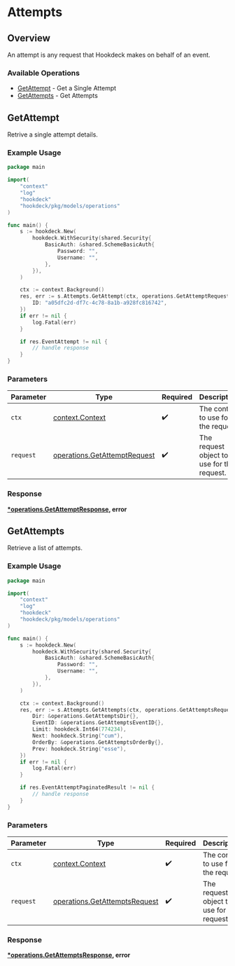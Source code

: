 # Attempts

## Overview

An attempt is any request that Hookdeck makes on behalf of an event.

### Available Operations

* [GetAttempt](#getattempt) - Get a Single Attempt
* [GetAttempts](#getattempts) - Get Attempts

## GetAttempt

Retrive a single attempt details.

### Example Usage

```go
package main

import(
	"context"
	"log"
	"hookdeck"
	"hookdeck/pkg/models/operations"
)

func main() {
    s := hookdeck.New(
        hookdeck.WithSecurity(shared.Security{
            BasicAuth: &shared.SchemeBasicAuth{
                Password: "",
                Username: "",
            },
        }),
    )

    ctx := context.Background()
    res, err := s.Attempts.GetAttempt(ctx, operations.GetAttemptRequest{
        ID: "a05dfc2d-df7c-4c78-8a1b-a928fc816742",
    })
    if err != nil {
        log.Fatal(err)
    }

    if res.EventAttempt != nil {
        // handle response
    }
}
```

### Parameters

| Parameter                                                                    | Type                                                                         | Required                                                                     | Description                                                                  |
| ---------------------------------------------------------------------------- | ---------------------------------------------------------------------------- | ---------------------------------------------------------------------------- | ---------------------------------------------------------------------------- |
| `ctx`                                                                        | [context.Context](https://pkg.go.dev/context#Context)                        | :heavy_check_mark:                                                           | The context to use for the request.                                          |
| `request`                                                                    | [operations.GetAttemptRequest](../../models/operations/getattemptrequest.md) | :heavy_check_mark:                                                           | The request object to use for the request.                                   |


### Response

**[*operations.GetAttemptResponse](../../models/operations/getattemptresponse.md), error**


## GetAttempts

Retrieve a list of attempts.

### Example Usage

```go
package main

import(
	"context"
	"log"
	"hookdeck"
	"hookdeck/pkg/models/operations"
)

func main() {
    s := hookdeck.New(
        hookdeck.WithSecurity(shared.Security{
            BasicAuth: &shared.SchemeBasicAuth{
                Password: "",
                Username: "",
            },
        }),
    )

    ctx := context.Background()
    res, err := s.Attempts.GetAttempts(ctx, operations.GetAttemptsRequest{
        Dir: &operations.GetAttemptsDir{},
        EventID: &operations.GetAttemptsEventID{},
        Limit: hookdeck.Int64(774234),
        Next: hookdeck.String("cum"),
        OrderBy: &operations.GetAttemptsOrderBy{},
        Prev: hookdeck.String("esse"),
    })
    if err != nil {
        log.Fatal(err)
    }

    if res.EventAttemptPaginatedResult != nil {
        // handle response
    }
}
```

### Parameters

| Parameter                                                                      | Type                                                                           | Required                                                                       | Description                                                                    |
| ------------------------------------------------------------------------------ | ------------------------------------------------------------------------------ | ------------------------------------------------------------------------------ | ------------------------------------------------------------------------------ |
| `ctx`                                                                          | [context.Context](https://pkg.go.dev/context#Context)                          | :heavy_check_mark:                                                             | The context to use for the request.                                            |
| `request`                                                                      | [operations.GetAttemptsRequest](../../models/operations/getattemptsrequest.md) | :heavy_check_mark:                                                             | The request object to use for the request.                                     |


### Response

**[*operations.GetAttemptsResponse](../../models/operations/getattemptsresponse.md), error**

